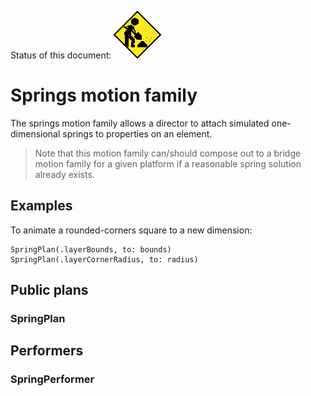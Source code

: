 Status of this document:
![](../../_assets/under-construction-flashing-barracade-animation.gif)

# Springs motion family

The springs motion family allows a director to attach simulated one-dimensional springs to properties on an element.

> Note that this motion family can/should compose out to a bridge motion family for a given platform if a reasonable spring solution already exists.

## Examples

To animate a rounded-corners square to a new dimension:

    SpringPlan(.layerBounds, to: bounds)
    SpringPlan(.layerCornerRadius, to: radius)

## Public plans

### SpringPlan

## Performers

### SpringPerformer

